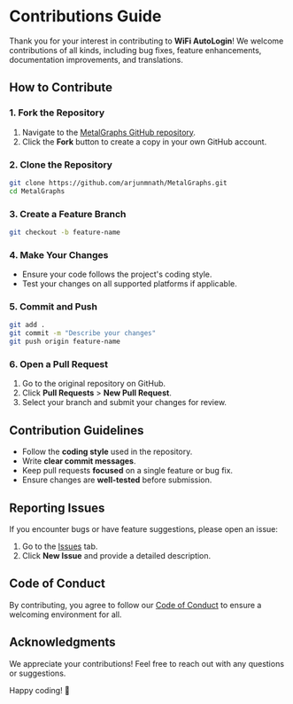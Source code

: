 # Contributions Guide

Thank you for your interest in contributing to **WiFi AutoLogin**! We welcome contributions of all kinds, including bug fixes, feature enhancements, documentation improvements, and translations.

## How to Contribute

### 1. Fork the Repository
1. Navigate to the [MetalGraphs GitHub repository](https://github.com/arjunmnath/MetalGraphs).
2. Click the **Fork** button to create a copy in your own GitHub account.

### 2. Clone the Repository
```sh
git clone https://github.com/arjunmnath/MetalGraphs.git
cd MetalGraphs
```

### 3. Create a Feature Branch
```sh
git checkout -b feature-name
```

### 4. Make Your Changes
- Ensure your code follows the project's coding style.
- Test your changes on all supported platforms if applicable.

### 5. Commit and Push
```sh
git add .
git commit -m "Describe your changes"
git push origin feature-name
```

### 6. Open a Pull Request
1. Go to the original repository on GitHub.
2. Click **Pull Requests** > **New Pull Request**.
3. Select your branch and submit your changes for review.

## Contribution Guidelines
- Follow the **coding style** used in the repository.
- Write **clear commit messages**.
- Keep pull requests **focused** on a single feature or bug fix.
- Ensure changes are **well-tested** before submission.

## Reporting Issues
If you encounter bugs or have feature suggestions, please open an issue:
1. Go to the [Issues](https://github.com/arjunmnath/MetalGraphs/issues) tab.
2. Click **New Issue** and provide a detailed description.

## Code of Conduct
By contributing, you agree to follow our [Code of Conduct](CODE_OF_CONDUCT.md) to ensure a welcoming environment for all.

## Acknowledgments
We appreciate your contributions! Feel free to reach out with any questions or suggestions.

Happy coding! 🚀

